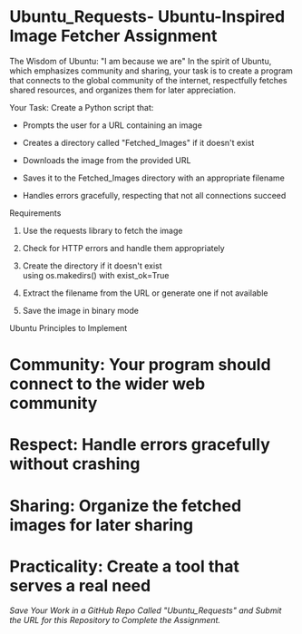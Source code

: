 # Ubuntu_Requests- Ubuntu-Inspired Image Fetcher Assignment
The Wisdom of Ubuntu: "I am because we are"
In the spirit of Ubuntu, which emphasizes community and sharing, your task is to create a program that connects to the global community of the internet, respectfully fetches shared resources, and organizes them for later appreciation.

Your Task: Create a Python script that:

- Prompts the user for a URL containing an image

- Creates a directory called "Fetched_Images" if it doesn't exist

- Downloads the image from the provided URL

- Saves it to the Fetched_Images directory with an appropriate filename

- Handles errors gracefully, respecting that not all connections succeed

Requirements

1. Use the requests library to fetch the image

2. Check for HTTP errors and handle them appropriately

3. Create the directory if it doesn't exist using os.makedirs() with exist_ok=True

4. Extract the filename from the URL or generate one if not available

5. Save the image in binary mode

Ubuntu Principles to Implement

 # Community: Your program should connect to the wider web community

# Respect: Handle errors gracefully without crashing

# Sharing: Organize the fetched images for later sharing

# Practicality: Create a tool that serves a real need

*Save Your Work in a GitHub Repo Called "Ubuntu_Requests" and Submit the URL for this Repository to Complete the Assignment.* 

